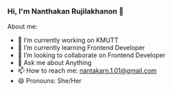 ### Hi, I'm Nanthakan Rujilakhanon 👋

About me:
- 🔭 I’m currently working on KMUTT
- 🌱 I’m currently learning Frontend Developer
- 👯 I’m looking to collaborate on Frontend Developer
- 💬 Ask me about Anything
- 📫 How to reach me: nantakarn.1.01@gmail.com
- 😄 Pronouns: She/Her


